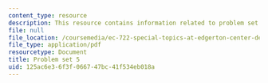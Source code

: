 ```yaml
---
content_type: resource
description: This resource contains information related to problem set 5.
file: null
file_location: /coursemedia/ec-722-special-topics-at-edgerton-center-developing-world-prosthetics-spring-2010/125ac6e36f3f066747bc41f534eb018a_MITEC_722S10_pset5.pdf
file_type: application/pdf
resourcetype: Document
title: Problem set 5
uid: 125ac6e3-6f3f-0667-47bc-41f534eb018a
---
```

